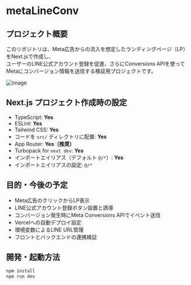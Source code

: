 # metaLineConv

## プロジェクト概要

このリポジトリは、Meta広告からの流入を想定したランディングページ（LP）をNext.jsで作成し、  
ユーザーのLINE公式アカウント登録を促進、さらにConversions APIを使ってMetaにコンバージョン情報を送信する検証用プロジェクトです。


![image](https://github.com/user-attachments/assets/1a3b35d7-97a2-45b3-abd0-ac853e01775a)


## Next.js プロジェクト作成時の設定

- TypeScript: **Yes**
- ESLint: **Yes**
- Tailwind CSS: **Yes**
- コードを `src/` ディレクトリに配置: **Yes**
- App Router: **Yes（推奨）**
- Turbopack for `next dev`: **Yes**
- インポートエイリアス（デフォルト `@/*`）: **Yes**
- インポートエイリアスの設定: `@/*`



## 目的・今後の予定

- Meta広告のクリックからLP表示  
- LINE公式アカウント登録ボタン設置と誘導  
- コンバージョン発生時にMeta Conversions APIでイベント送信  
- Vercelへの自動デプロイ設定  
- 環境変数によるLINE URL管理  
- フロントとバックエンドの連携検証  



## 開発・起動方法

```bash
npm install
npm run dev

